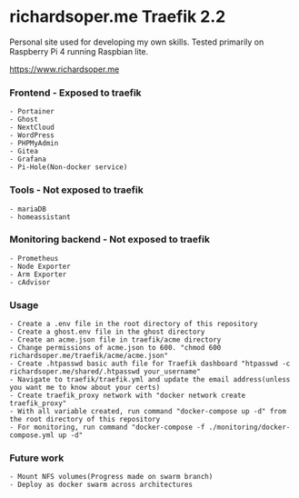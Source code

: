 # richardsoper.me Traefik 2.2

Personal site used for developing my own skills.
Tested primarily on Raspberry Pi 4 running Raspbian lite.

https://www.richardsoper.me

### Frontend - Exposed to traefik

    - Portainer
    - Ghost
    - NextCloud
    - WordPress
    - PHPMyAdmin
    - Gitea
    - Grafana
    - Pi-Hole(Non-docker service)

### Tools - Not exposed to traefik

    - mariaDB
    - homeassistant

### Monitoring backend - Not exposed to traefik

    - Prometheus
    - Node Exporter
    - Arm Exporter
    - cAdvisor

### Usage

    - Create a .env file in the root directory of this repository
    - Create a ghost.env file in the ghost directory
    - Create an acme.json file in traefik/acme directory
    - Change permissions of acme.json to 600. "chmod 600 richardsoper.me/traefik/acme/acme.json"
    - Create .htpasswd basic auth file for Traefik dashboard "htpasswd -c richardsoper.me/shared/.htpasswd your_username"
    - Navigate to traefik/traefik.yml and update the email address(unless you want me to know about your certs)
    - Create traefik_proxy network with "docker network create traefik_proxy"
    - With all variable created, run command "docker-compose up -d" from the root directory of this repository
    - For monitoring, run command "docker-compose -f ./monitoring/docker-compose.yml up -d"

### Future work

    - Mount NFS volumes(Progress made on swarm branch)
    - Deploy as docker swarm across architectures
